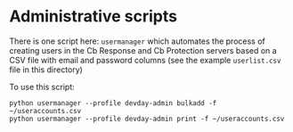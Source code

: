 # Administrative scripts

There is one script here: `usermanager` which automates the process of creating
users in the Cb Response and Cb Protection servers based on a CSV file with
email and password columns (see the example `userlist.csv` file in this directory)

To use this script:

	python usermanager --profile devday-admin bulkadd -f ~/useraccounts.csv 
	python usermanager --profile devday-admin print -f ~/useraccounts.csv 

